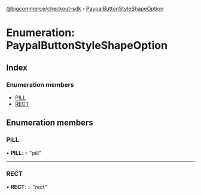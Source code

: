 [@bigcommerce/checkout-sdk](../README.md) › [PaypalButtonStyleShapeOption](paypalbuttonstyleshapeoption.md)

# Enumeration: PaypalButtonStyleShapeOption

## Index

### Enumeration members

* [PILL](paypalbuttonstyleshapeoption.md#pill)
* [RECT](paypalbuttonstyleshapeoption.md#rect)

## Enumeration members

###  PILL

• **PILL**: = "pill"

___

###  RECT

• **RECT**: = "rect"
